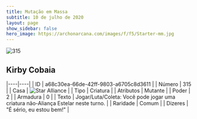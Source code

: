 ```yaml
---
title: Mutação em Massa
subtitle: 10 de julho de 2020
layout: page
show_sidebar: false
hero_image: https://archonarcana.com/images/f/f5/Starter-mm.jpg
---
```


![315](https://cdn.keyforgegame.com/media/card_front/pt/479_315_4WPPC5875F6V_pt.png)

## Kirby Cobaia

|----|----|
| ID | a68c30ea-66de-42ff-9803-a6705c8d3611 |
| Número | 315 |
| Casa | ![Star Alliance](https://archonarcana.com/images/thumb/7/7d/Star_Alliance.png/22px-Star_Alliance.png "Aliança Estelar") |
| Tipo | Criatura |
| Atributos | Mutante |
| Poder | 2 |
| Armadura | 0 |
| Texto | Jogar/Luta/Coleta: Você pode jogar uma criatura não-Aliança Estelar neste turno. |
| Raridade | Comum |
| Dizeres | "É sério, eu estou bem!" |
